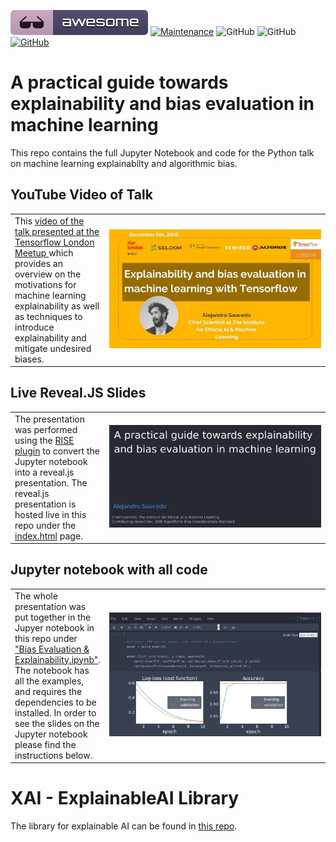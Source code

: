 [![Awesome](images/awesome.svg)](https://github.com/sindresorhus/awesome)
[![Maintenance](https://img.shields.io/badge/Maintained%3F-YES-green.svg)](https://GitHub.com/Naereen/StrapDown.js/graphs/commit-activity)
![GitHub](https://img.shields.io/badge/Languages-MULTI-blue.svg)
![GitHub](https://img.shields.io/badge/License-MIT-lightgrey.svg)
[![GitHub](https://img.shields.io/twitter/follow/axsaucedo.svg?label=Follow)](https://twitter.com/AxSaucedo/)
	

# A practical guide towards explainability and bias evaluation in machine learning

This repo contains the full Jupyter Notebook and code for the Python talk on machine learning explainabilty and algorithmic bias. 

## YouTube Video of Talk

<table>
  <tr>
    <td width="30%">
        This <a href="https://www.youtube.com/watch?v=GZpfBhQJ0H4">video of the talk presented at the Tensorflow London Meetup </a> which provides an overview on the motivations for machine learning explainability as well as techniques to introduce explainability and mitigate undesired biases.
    </td>
    <td width="70%">
        <a href="https://www.youtube.com/watch?v=GZpfBhQJ0H4"><img src="images/video.jpg"></a>
    </td>
  </tr>
</table>

## Live Reveal.JS Slides

<table>
  <tr>
    <td width="30%">
         The presentation was performed using the <a href="https://github.com/damianavila/RISE">RISE plugin</a> to convert the Jupyter notebook into a reveal.js presentation. The reveal.js presentation is hosted live in this repo under the <a href="https://ethicalml.github.io/explainability-and-bias/#/1">index.html</a> page.
    </td>
    <td width="70%">
        <a href="https://ethicalml.github.io/explainability-and-bias/#/1"><img src="images/slide.png"></a>
    </td>
  </tr>
</table>

## Jupyter notebook with all code

<table>
  <tr>
    <td width="30%">
         The whole presentation was put together in the Jupyer notebook in this repo under <a href="https://github.com/EthicalML/explainability-and-bias/blob/master/Bias%20Evaluation%20%26%20Explainability.ipynb">"Bias Evaluation & Explainability.ipynb"</a>. The notebook has all the examples, and requires the dependencies to be installed. In order to see the slides on the Jupyter notebook please find the instructions below.
    </td>
    <td width="70%">
        <a href="https://github.com/EthicalML/explainability-and-bias/blob/master/Bias%20Evaluation%20%26%20Explainability.ipynb"><img src="images/notebook.png"></a>
    </td>
  </tr>
</table>


# XAI - ExplainableAI Library

The library for explainable AI can be found in [this repo](https://github.com/EthicalML/XAI).


